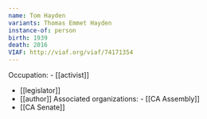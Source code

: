 ```yaml
---
name: Tom Hayden
variants: Thomas Emmet Hayden
instance-of: person
birth: 1939
death: 2016
VIAF: http://viaf.org/viaf/74171354
---
```

Occupation: - [[activist]]
- [[legislator]]
- [[author]]
Associated organizations: - [[CA Assembly]] 
 - [[CA Senate]]